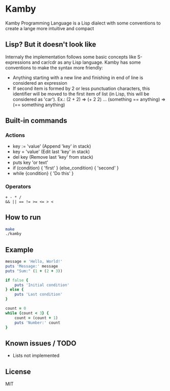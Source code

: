 # Kamby
Kamby Programming Language is a Lisp dialect with some conventions to create a lange more intuitive and compact

## Lisp? But it doesn't look like
Internaly the implementation follows some basic concepts like S-expressions and car/cdr as any Lisp language.
Kamby has some conventions to make the syntax more friendly:
- Anything starting with a new line and finishing in end of line is considered an expression
- If second item is formed by 2 or less punctuation characters, this identifier will be moved to the first item of list (in Lisp, this will be considered as 'car'). Ex.: (2 + 2) => (+ 2 2) ... (something == anything) => (== something anything)

## Built-in commands
### Actions
- key := 'value' (Append 'key' in stack)
- key = 'value'  (Edit last 'key' in stack)
- del key        (Remove last 'key' from stack)
- puts key 'or text'
- if (condition) { 'first' } (else_condition) { 'second' }
- while {condition} { 'Do this' }

### Operators
```
+ - * /
&& || == != >= <= > <
```

## How to run
```sh
make
./kamby
```

## Example
```ruby
message = 'Hello, World!'
puts 'Message:' message
puts "Sum:" (1 + (2 + 3))

if false {
    puts 'Initial condition'
} else {
    puts 'Last condition'
}

count = 0
while {count < 3} {
    count = (count + 1)
    puts 'Number:' count
}
```

## Known issues / TODO
- Lists not implemented

## License
MIT
